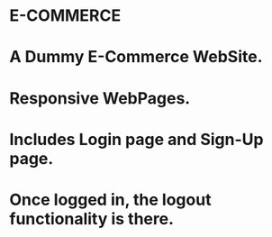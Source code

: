 # E-COMMERCE
# A Dummy E-Commerce WebSite.
# Responsive WebPages.
# Includes Login page and Sign-Up page.
# Once logged in, the logout functionality is there.
